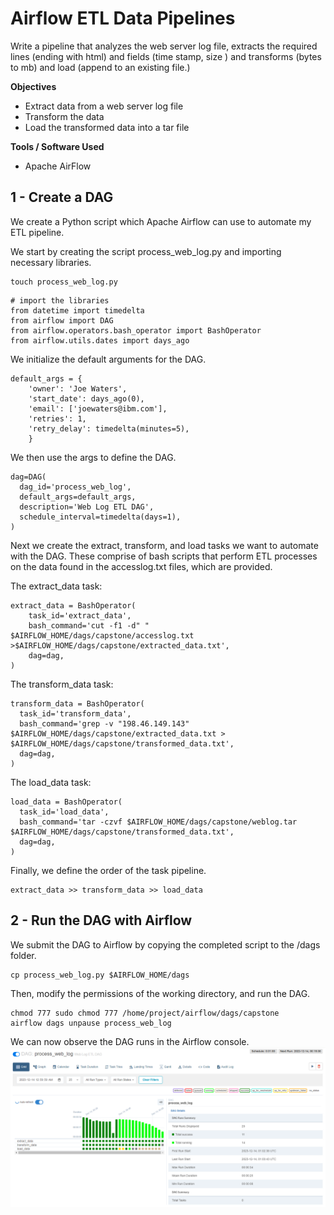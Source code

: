 # Airflow ETL Data Pipelines
Write a pipeline that analyzes the web server log file, extracts the required lines (ending with html) and fields (time stamp, size ) and transforms (bytes to mb) and load (append to an existing file.)

**Objectives**
- Extract data from a web server log file
- Transform the data
- Load the transformed data into a tar file

**Tools / Software Used**
- Apache AirFlow 

## 1 - Create a DAG
We create a Python script which Apache Airflow can use to automate my ETL pipeline.

We start by creating the script process_web_log.py and importing necessary libraries.
```
touch process_web_log.py
```
```
# import the libraries
from datetime import timedelta
from airflow import DAG
from airflow.operators.bash_operator import BashOperator
from airflow.utils.dates import days_ago
```

We initialize the default arguments for the DAG.
```
default_args = {
    'owner': 'Joe Waters',
    'start_date': days_ago(0),    
    'email': ['joewaters@ibm.com'],
    'retries': 1,
    'retry_delay': timedelta(minutes=5),
    }
```

We then use the args to define the DAG.
```
dag=DAG(
  dag_id='process_web_log',
  default_args=default_args,
  description='Web Log ETL DAG',
  schedule_interval=timedelta(days=1),
)
```

Next we create the extract, transform, and load tasks we want to automate with the DAG. These comprise of bash scripts that perform ETL processes on the data found in the accesslog.txt files, which are provided.

The extract_data task:
```
extract_data = BashOperator(
    task_id='extract_data',
    bash_command='cut -f1 -d" " $AIRFLOW_HOME/dags/capstone/accesslog.txt >$AIRFLOW_HOME/dags/capstone/extracted_data.txt',
    dag=dag,
)
```

The transform_data task:
```
transform_data = BashOperator(
  task_id='transform_data',
  bash_command='grep -v "198.46.149.143" $AIRFLOW_HOME/dags/capstone/extracted_data.txt > $AIRFLOW_HOME/dags/capstone/transformed_data.txt',
  dag=dag,
)
```

The load_data task:
```
load_data = BashOperator(
  task_id='load_data',
  bash_command='tar -czvf $AIRFLOW_HOME/dags/capstone/weblog.tar $AIRFLOW_HOME/dags/capstone/transformed_data.txt',
  dag=dag,
)
```

Finally, we define the order of the task pipeline.
```
extract_data >> transform_data >> load_data
```

## 2 - Run the DAG with Airflow
We submit the DAG to Airflow by copying the completed script to the /dags folder.
```
cp process_web_log.py $AIRFLOW_HOME/dags
```

Then, modify the permissions of the working directory, and run the DAG.
```
chmod 777 sudo chmod 777 /home/project/airflow/dags/capstone
airflow dags unpause process_web_log
```

We can now observe the DAG runs in the Airflow console.
![Ecommerce data as a dashboard datasource](https://github.com/joeWatersDev/ibm-data-engineering-capstone-project/blob/main/5%20-%20Airflow%20ETL%20Data%20Pipelines/dag_runs.PNG)